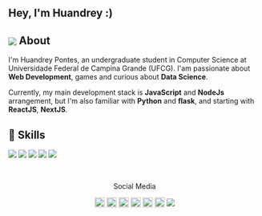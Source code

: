 ## Hey, I'm Huandrey :)


## <img align="center" src="https://img.icons8.com/color/48/000000/about.png"/> About

I'm Huandrey Pontes, an undergraduate student in Computer Science at Universidade Federal de Campina Grande (UFCG). I'am passionate about **Web Development**, games and curious about **Data Science**.

Currently, my main development stack is **JavaScript** and **NodeJs**  arrangement, but I'm also familiar with **Python** and **flask**, and starting with **ReactJS**, **NextJS**.

## :rocket: Skills
<p>
  <img src="https://img.icons8.com/color/48/000000/javascript.png"/>
  <img src="https://img.icons8.com/color/48/000000/nodejs.png"/>
  <img src="https://img.icons8.com/color/48/000000/python.png"/>
  <img src="https://img.icons8.com/color/48/000000/postgreesql.png"/>
  <img src="https://img.icons8.com/color/48/000000/mongodb.png"/>
</p>
<br>
<p align="center" >Social Media</p>
<!--<p align="center"><img src="https://github-readme-stats.vercel.app/api?username=huandrey&show_icons=true" alt="huandrey"/></p>-->

<p align="center">
<a href="https://codepen.io/huandrey" target="blank"><img align="center" src="https://cdn.jsdelivr.net/npm/simple-icons@3.0.1/icons/codepen.svg" alt="huandrey" height="20" width="20" /></a>
<a href="https://twitter.com/huapss" target="blank"><img align="center" src="https://cdn.jsdelivr.net/npm/simple-icons@3.0.1/icons/twitter.svg" alt="huandrey" height="20" width="20" /></a>
<a href="https://linkedin.com/in/huandreypontes" target="blank"><img align="center" src="https://cdn.jsdelivr.net/npm/simple-icons@3.0.1/icons/linkedin.svg" alt="huandrey" height="20" width="20" /></a>
<a href="https://stackoverflow.com/story/huandrey" target="blank"><img align="center" src="https://cdn.jsdelivr.net/npm/simple-icons@3.0.1/icons/stackoverflow.svg" alt="huandrey" height="20" width="20" /></a>
<a href="https://codesandbox.com/huandrey" target="blank"><img align="center" src="https://cdn.jsdelivr.net/npm/simple-icons@3.0.1/icons/codesandbox.svg" alt="huandrey" height="20" width="20" /></a>
<!--<a href="https://fb.com/huandrey" target="blank"><img align="center" src="https://cdn.jsdelivr.net/npm/simple-icons@3.0.1/icons/facebook.svg" alt="huandrey" height="20" width="20" /></a>-->
<a href="https://instagram.com/huandreyy" target="blank"><img align="center" src="https://cdn.jsdelivr.net/npm/simple-icons@3.0.1/icons/instagram.svg" alt="huandrey" height="20" width="20" /></a>
<img href="youtube.com/"align='center' src="https://img.icons8.com/ios-glyphs/30/000000/youtube.png"/>
</p>

